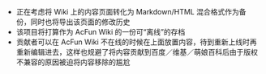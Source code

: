  - 正在考虑将 Wiki 上的内容页面转化为 Markdown/HTML 混合格式作为备份，同时也将导出该页面的修改历史
 - 该项目将打算作为 AcFun Wiki 的一份可“离线”的存档
 - 贡献者可以在 AcFun Wiki 不在线的时候在上面放置内容，待到重新上线时再重新编辑进去，这样也规避了将内容贡献到百度／维基／萌娘百科后由于版权不兼容的原因被迫将内容移除的尴尬
